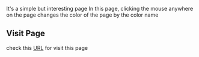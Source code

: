 It's a simple but interesting page
In this page, clicking the mouse anywhere on the page changes the color of the page by the color name
## Visit Page
check this [URL](https://khadem-mh.github.io/changeBackgroundPage/) for visit this page
